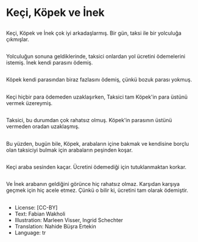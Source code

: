 # Keçi, Köpek ve İnek

##
Keçi, Köpek ve İnek çok iyi arkadaşlarmış. Bir gün, taksi ile bir yolculuğa çıkmışlar.

##
Yolculuğun sonuna geldiklerinde, taksici onlardan yol ücretini ödemelerini istemiş. İnek kendi parasını ödemiş.

##
Köpek kendi parasından biraz fazlasını ödemiş, çünkü bozuk parası yokmuş.

##
Keçi hiçbir para ödemeden uzaklaşırken, Taksici tam Köpek'in para üstünü vermek üzereymiş.

##
Taksici, bu durumdan çok rahatsız olmuş. Köpek'in parasının üstünü vermeden oradan uzaklaşmış.

##
Bu yüzden, bugün bile, Köpek, arabaların içine bakmak ve kendisine borçlu olan taksiciyi bulmak için arabaların peşinden koşar.

##
Keçi araba sesinden kaçar. Ücretini ödemediği için tutuklanmaktan korkar.

##
Ve İnek arabanın geldiğini görünce hiç rahatsız olmaz. Karşıdan karşıya geçmek için hiç acele etmez. Çünkü o bilir ki, ücretini tam olarak ödemiştir.

##
* License: [CC-BY]
* Text: Fabian Wakholi
* Illustration: Marleen Visser, Ingrid Schechter
* Translation: Nahide Büşra Ertekin
* Language: tr
